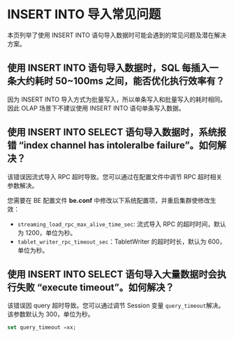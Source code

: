 # INSERT INTO 导入常见问题

本页列举了使用 INSERT INTO 语句导入数据时可能会遇到的常见问题及潜在解决方案。

## 使用 INSERT INTO 语句导入数据时，SQL 每插入一条大约耗时 50~100ms 之间，能否优化执行效率有？

因为 INSERT INTO 导入方式为批量写入，所以单条写入和批量写入的耗时相同。因此 OLAP 场景下不建议使用 INSERT INTO 语句单条写入数据。

## 使用 INSERT INTO SELECT 语句导入数据时，系统报错 “index channel has intoleralbe failure”。如何解决？

该错误因流式导入 RPC 超时导致。您可以通过在配置文件中调节 RPC 超时相关参数解决。

您需要在 BE 配置文件 **be.conf** 中修改以下系统配置项，并重启集群使修改生效：

- `streaming_load_rpc_max_alive_time_sec`: 流式导入 RPC 的超时时间，默认为 1200，单位为秒。
- `tablet_writer_rpc_timeout_sec`：TabletWriter 的超时时长，默认为 600，单位为秒。

## 使用 INSERT INTO SELECT 语句导入大量数据时会执行失败 “execute timeout”。如何解决？

该错误因 query 超时导致。您可以通过调节 Session 变量 `query_timeout`解决。该参数默认为 300，单位为秒。

```sql
set query_timeout =xx;
```
